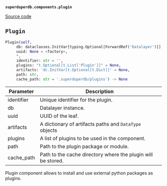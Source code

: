 **`superduperdb.components.plugin`** 

[Source code](https://github.com/SuperDuperDB/superduperdb/blob/main/superduperdb/components/plugin.py)

## `Plugin` 

```python
Plugin(self,
     db: dataclasses.InitVar[typing.Optional[ForwardRef('Datalayer')]] = None,
     uuid: None = <factory>,
     *,
     identifier: str = '',
     plugins: "t.Optional[t.List['Plugin']]" = None,
     artifacts: 'dc.InitVar[t.Optional[t.Dict]]' = None,
     path: str,
     cache_path: str = '.superduperdb/plugins') -> None
```
| Parameter | Description |
|-----------|-------------|
| identifier | Unique identifier for the plugin. |
| db | Datalayer instance. |
| uuid | UUID of the leaf. |
| artifacts | A dictionary of artifacts paths and `DataType` objects |
| plugins | A list of plugins to be used in the component. |
| path | Path to the plugin package or module. |
| cache_path | Path to the cache directory where the plugin will be stored. |

Plugin component allows to install and use external python packages as plugins.

